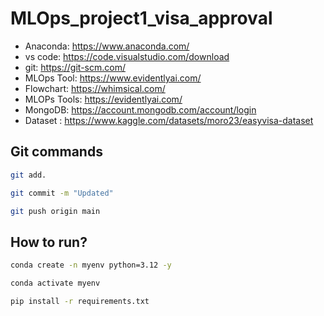 # MLOps_project1_visa_approval

- Anaconda: https://www.anaconda.com/
- vs code: https://code.visualstudio.com/download
- git: https://git-scm.com/
- MLOps Tool: https://www.evidentlyai.com/
- Flowchart: https://whimsical.com/
- MLOPs Tools: https://evidentlyai.com/
- MongoDB: https://account.mongodb.com/account/login
- Dataset : https://www.kaggle.com/datasets/moro23/easyvisa-dataset

## Git commands

```bash
git add.

git commit -m "Updated"

git push origin main
```


## How to run?
```bash
conda create -n myenv python=3.12 -y
```

```bash
conda activate myenv
```

```bash
pip install -r requirements.txt
```